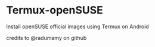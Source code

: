 # Termux-openSUSE
Install openSUSE official images using Termux on Android 

credits to @radumamy on github
